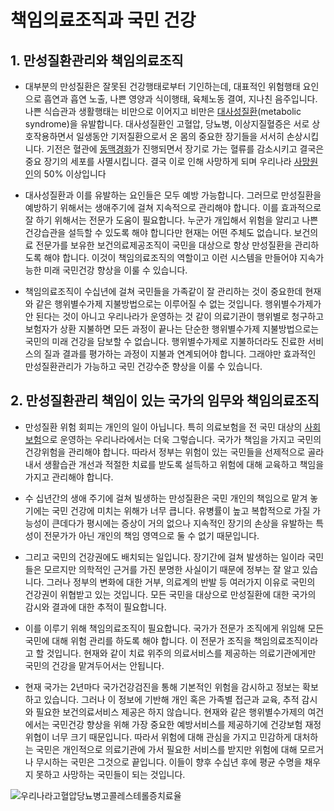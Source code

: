 # 책임의료조직과 국민 건강

## 1. 만성질환관리와 책임의료조직

* 대부분의 만성질환은 잘못된 건강행태로부터 기인하는데, 대표적인 위험행태 요인으로 흡연과 흡연 노출, 나쁜 영양과 식이행태, 육체노동 결여, 지나친 음주입니다. 나쁜 식습관과 생활행태는 비만으로 이어지고 비만은 [대사성질환](https://ko.wikipedia.org/wiki/%EB%8C%80%EC%82%AC_%EC%A6%9D%ED%9B%84%EA%B5%B0)(metabolic syndrome)을 유발합니다. 대사성질환인 고혈압, 당뇨병, 이상지질혈증은 서로 상호작용하면서 일생동안 기저질환으로서 온 몸의 중요한 장기들을 서서히 손상시킵니다. 기전은 혈관에 [동맥경화](https://ko.wikipedia.org/wiki/%EB%8F%99%EB%A7%A5%EA%B2%BD%ED%99%94%EC%A6%9D)가 진행되면서 장기로 가는 혈류를 감소시키고 결국은 중요 장기의 세포를 사멸시킵니다. 결국 이로 인해 사망하게 되며 우리나라 [사망원인](</images/posts/우리나라주요사망원인.png>)의 50% 이상입니다

* 대사성질환과 이를 유발하는 요인들은 모두 예방 가능합니다. 그러므로 만성질환을 예방하기 위해서는 생애주기에 걸쳐 지속적으로 관리해야 합니다. 이를 효과적으로 잘 하기 위해서는 전문가 도움이 필요합니다. 누군가 개입해서 위험을 알리고 나쁜 건강습관을 설득할 수 있도록 해야 합니다만 현재는 어떤 주체도 없습니다. 보건의료 전문가를 보유한 보건의료제공조직이 국민을 대상으로 항상 만성질환을 관리하도록 해야 합니다. 이것이 책임의료조직의 역할이고 이런 시스템을 만들어야 지속가능한 미래 국민건강 향상을 이룰 수 있습니다.

* 책임의료조직이 수십년에 걸쳐 국민들을 가족같이 잘 관리하는 것이 중요한데 현재와 같은 행위별수가제 지불방법으로는 이루어질 수 없는 것입니다. 행위별수가제가 안 된다는 것이 아니고 우리나라가 운영하는 것 같이 의료기관이 행위별로 청구하고 보험자가 상환 지불하면 모든 과정이 끝나는 단순한 행위별수가제 지불방법으로는 국민의 미래 건강을 담보할 수 없습니다. 행위별수가제로 지불하더라도 진료한 서비스의 질과 결과를 평가하는 과정이 지불과 연계되어야 합니다. 그래야만 효과적인 만성질환관리가 가능하고 국민 건강수준 향상을 이룰 수 있습니다.

## 2. 만성질환관리 책임이 있는 국가의 임무와 책임의료조직

* 만성질환 위험 회피는 개인의 일이 아닙니다. 특히 의료보험을 전 국민 대상의 [사회보험](https://ko.wikipedia.org/wiki/%EC%82%AC%ED%9A%8C_%EB%B3%B4%ED%97%98)으로 운영하는 우리나라에서는 더욱 그렇습니다. 국가가 책임을 가지고 국민의 건강위험을 관리해야 합니다. 따라서 정부는 위험이 있는 국민들을 선제적으로 골라내서 생활습관 개선과 적절한 치료를 받도록 설득하고 위험에 대해 교육하고 책임을 가지고 관리해야 합니다. 

* 수 십년간의 생애 주기에 걸쳐 빌생하는 만성질환은 국민 개인의 책임으로 맡겨 놓기에는 국민 건강에 미치는 위해가 너무 큽니다. 유병률이 높고 복합적으로 가질 가능성이 큰데다가 평시에는 증상이 거의 없으나 지속적인 장기의 손상을 유발하는 특성이 전문가가 아닌 개인의 책임 영역으로 둘 수 없기 때문입니다. 

* 그리고 국민의 건강권에도 배치되는 일입니다. 장기간에 걸쳐 발생하는 일이라 국민들은 모르지만 의학적인 근거를 가진 분명한 사실이기 때문에 정부는 잘 알고 있습니다. 그러나 정부의 변화에 대한 거부, 의료계의 반발 등 여러가지 이유로 국민의 건강권이 위협받고 있는 것입니다. 모든 국민을 대상으로 만성질환에 대한 국가의 감시와 결과에 대한 추적이 필요합니다. 

* 이를 이루기 위해 책임의료조직이 필요합니다. 국가가 전문가 조직에게 위임해 모든 국민에 대해 위험 관리를 하도록 해야 합니다. 이 전문가 조직을 책임의료조직이라고 할 것입니다. 현재와 같이 치료 위주의 의료서비스를 제공하는 의료기관에게만 국민의 건강을 맡겨두어서는 안됩니다.

* 현재 국가는 2년마다 국가건강검진을 통해 기본적인 위험을 감시하고 정보는 확보하고 있습니다. 그러나 이 정보에 기반해 개인 혹은 가족별 접근과 교육, 추적 감시와 필요한 보건의료서비스 제공은 하지 않습니다. 현재와 같은 행위별수가제의 여건에서는 국민건강 향상을 위해 가장 중요한 예방서비스를 제공하기에 건강보험 재정 위협이 너무 크기 때문입니다. 따라서 위험에 대해 관심을 가지고 민감하게 대처하는 국민은 개인적으로 의료기관에 가서 필요한 서비스를 받지만 위험에 대해 모르거나 무시하는 국민은 그것으로 끝입니다. 이들이 향후 수십년 후에 평균 수명을 채우지 못하고 사망하는 국민들이 되는 것입니다.

![우리나라고혈압당뇨병고콜레스테롤증치료율](</images/posts/우리나라고혈압당뇨병고콜레스테롤증치료율(19세이상).png>)